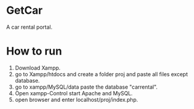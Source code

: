 # GetCar
A car rental portal.

# How to run

1. Download Xampp.
2. go to Xampp/htdocs and create a folder proj and paste all files except database.
3. go to xampp/MySQL/data paste the database "carrental".
4. Open xampp-Control start Apache and MySQL.
5. open browser and enter localhost/proj/index.php.

